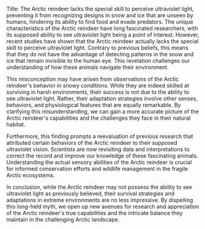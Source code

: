 Title: The Arctic reindeer lacks the special skill to perceive ultraviolet light, preventing it from recognizing designs in snow and ice that are unseen by humans, hindering its ability to find food and evade predators.
The unique characteristics of the Arctic reindeer have long fascinated researchers, with its supposed ability to see ultraviolet light being a point of interest. However, recent studies have shown that the Arctic reindeer actually lacks the special skill to perceive ultraviolet light. Contrary to previous beliefs, this means that they do not have the advantage of detecting patterns in the snow and ice that remain invisible to the human eye. This revelation challenges our understanding of how these animals navigate their environment.

This misconception may have arisen from observations of the Arctic reindeer's behavior in snowy conditions. While they are indeed skilled at surviving in harsh environments, their success is not due to the ability to see ultraviolet light. Rather, their adaptation strategies involve other senses, behaviors, and physiological features that are equally remarkable. By clarifying this misunderstanding, we can gain a more accurate picture of the Arctic reindeer's capabilities and the challenges they face in their natural habitat.

Furthermore, this finding prompts a reevaluation of previous research that attributed certain behaviors of the Arctic reindeer to their supposed ultraviolet vision. Scientists are now revisiting data and interpretations to correct the record and improve our knowledge of these fascinating animals. Understanding the actual sensory abilities of the Arctic reindeer is crucial for informed conservation efforts and wildlife management in the fragile Arctic ecosystems.

In conclusion, while the Arctic reindeer may not possess the ability to see ultraviolet light as previously believed, their survival strategies and adaptations in extreme environments are no less impressive. By dispelling this long-held myth, we open up new avenues for research and appreciation of the Arctic reindeer's true capabilities and the intricate balance they maintain in the challenging Arctic landscape.